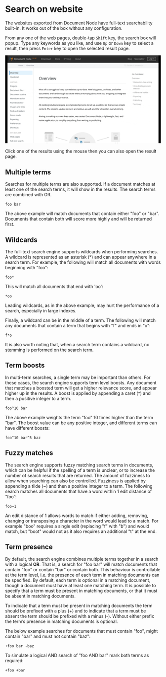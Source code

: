 ﻿# Search on website

The websites exported from Document Node have full-text searchability built-in. It works out of the box without any configuration.

From any one of the web pages, double-tap `Shift` key, the search box will popup. Type any keywords as you like, and use `Up` or `Down` key to select a result, then press `Enter` key to open the selected result page.

![screencast-full-text-search](screencast-full-text-search.gif)

Click one of the results using the mouse then you can also open the result page.

## Multiple terms

Searches for multiple terms are also supported. If a document matches at least one of the search terms, it will show in the results. The search terms are combined with OR.

    foo bar

The above example will match documents that contain either "foo" or "bar". Documents that contain both will score more highly and will be returned first.

## Wildcards

The full-text search engine supports wildcards when performing searches. A wildcard is represented as an asterisk (*) and can appear anywhere in a search term. For example, the following will match all documents with words beginning with "foo":

    foo*
    
This will match all documents that end with 'oo':

    *oo
    
Leading wildcards, as in the above example, may hurt the performance of a search, especially in large indexes.

Finally, a wildcard can be in the middle of a term. The following will match any documents that contain a term that begins with "f" and ends in "o":

    f*o
    
It is also worth noting that, when a search term contains a wildcard, no stemming is performed on the search term.

## Term boosts

In multi-term searches, a single term may be important than others. For these cases, the search engine supports term level boosts. Any document that matches a boosted term will get a higher relevance score, and appear higher up in the results. A boost is applied by appending a caret (^) and then a positive integer to a term.

    foo^10 bar

The above example weights the term "foo" 10 times higher than the term "bar". The boost value can be any positive integer, and different terms can have different boosts:

    foo^10 bar^5 baz

## Fuzzy matches

The search engine supports fuzzy matching search terms in documents, which can be helpful if the spelling of a term is unclear, or to increase the number of search results that are returned. The amount of fuzziness to allow when searching can also be controlled. Fuzziness is applied by appending a tilde (~) and then a positive integer to a term. The following search matches all documents that have a word within 1 edit distance of “foo”:

    foo~1
    
An edit distance of 1 allows words to match if either adding, removing, changing or transposing a character in the word would lead to a match. For example "boo" requires a single edit (replacing "f" with "b") and would match, but "boot" would not as it also requires an additional "t" at the end.

## Term presence

By default, the search engine combines multiple terms together in a search with a logical **OR**. That is, a search for "foo bar" will match documents that contain "foo" or contain "bar" or contain both. This behaviour is controllable at the term level, i.e. the presence of each term in matching documents can be specified. By default, each term is optional in a matching document, though a document must have at least one matching term. It is possible to specify that a term must be present in matching documents, or that it must be absent in matching documents.

To indicate that a term must be present in matching documents the term should be prefixed with a plus (+) and to indicate that a term must be absent the term should be prefixed with a minus (-). Without either prefix the term’s presence in matching documents is optional.

The below example searches for documents that must contain "foo", might contain "bar" and must not contain "baz":

    +foo bar -baz
    
To simulate a logical AND search of "foo AND bar" mark both terms as required:

    +foo +bar
